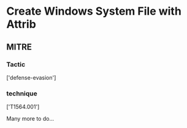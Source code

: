 # Create Windows System File with Attrib

## MITRE

### Tactic
['defense-evasion']

### technique
['T1564.001']

Many more to do...
